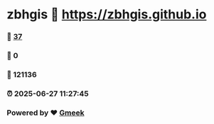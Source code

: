 # zbhgis :link: https://zbhgis.github.io 
### :page_facing_up: [37](https://zbhgis.github.io/tag.html) 
### :speech_balloon: 0 
### :hibiscus: 121136 
### :alarm_clock: 2025-06-27 11:27:45 
### Powered by :heart: [Gmeek](https://github.com/Meekdai/Gmeek)
